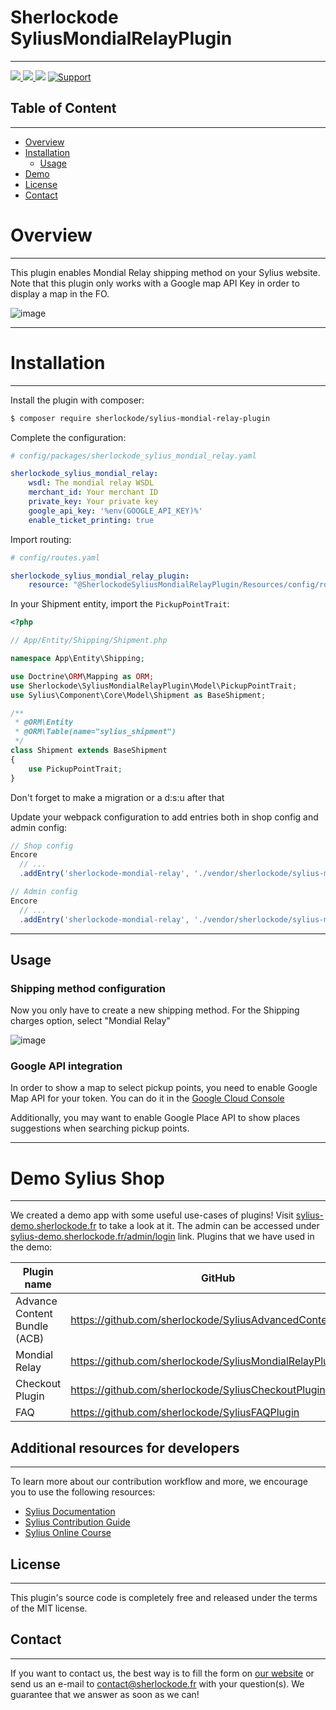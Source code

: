 # Sherlockode SyliusMondialRelayPlugin

----

[ ![](https://img.shields.io/packagist/l/sherlockode/sylius-mondial-relay-plugin) ](https://packagist.org/packages/sherlockode/sylius-mondial-relay-plugin "License")
[ ![](https://img.shields.io/packagist/v/sherlockode/sylius-mondial-relay-plugin) ](https://packagist.org/packages/sherlockode/sylius-mondial-relay-plugin "Version")
[ ![](https://poser.pugx.org/sherlockode/sylius-mondial-relay-plugin/downloads)](https://packagist.org/packages/sherlockode/sylius-mondial-relay-plugin "Total Downloads")
[ ![Support](https://img.shields.io/badge/support-contact%20author-blue])](https://www.sherlockode.fr/contactez-nous/?utm_source=github&utm_medium=referral&utm_campaign=plugins_mondial_relay)


## Table of Content

***

* [Overview](#overview)
* [Installation](#installation)
    * [Usage](#usage)
* [Demo](#demo-sylius-shop)
* [License](#license)
* [Contact](#contact)

# Overview

----
This plugin enables Mondial Relay shipping method on your Sylius website.
Note that this plugin only works with a Google map API Key in order to display a map in the FO.

![image](https://user-images.githubusercontent.com/12657400/222396640-ecdf3c1d-7532-4ee9-85d7-44bdf628936c.png)

----

# Installation

----
Install the plugin with composer:

```bash
$ composer require sherlockode/sylius-mondial-relay-plugin
```

Complete the configuration:

```yaml
# config/packages/sherlockode_sylius_mondial_relay.yaml

sherlockode_sylius_mondial_relay:
    wsdl: The mondial relay WSDL
    merchant_id: Your merchant ID
    private_key: Your private key
    google_api_key: '%env(GOOGLE_API_KEY)%'
    enable_ticket_printing: true
```

Import routing:

```yaml
# config/routes.yaml

sherlockode_sylius_mondial_relay_plugin:
    resource: "@SherlockodeSyliusMondialRelayPlugin/Resources/config/routing.xml"
```

In your Shipment entity, import the `PickupPointTrait`:

```php
<?php

// App/Entity/Shipping/Shipment.php

namespace App\Entity\Shipping;

use Doctrine\ORM\Mapping as ORM;
use Sherlockode\SyliusMondialRelayPlugin\Model\PickupPointTrait;
use Sylius\Component\Core\Model\Shipment as BaseShipment;

/**
 * @ORM\Entity
 * @ORM\Table(name="sylius_shipment")
 */
class Shipment extends BaseShipment
{
    use PickupPointTrait;
}
```

Don't forget to make a migration or a d:s:u after that

Update your webpack configuration to add entries both in shop config and admin config:
```js
// Shop config
Encore
  // ...
  .addEntry('sherlockode-mondial-relay', './vendor/sherlockode/sylius-mondial-relay-plugin/src/Resources/public/js/entry.js')

// Admin config
Encore
  // ...
  .addEntry('sherlockode-mondial-relay', './vendor/sherlockode/sylius-mondial-relay-plugin/src/Resources/public/js/admin.js')
```

----

## Usage

### Shipping method configuration

Now you only have to create a new shipping method.
For the Shipping charges option, select "Mondial Relay"

![image](https://user-images.githubusercontent.com/12657400/222396964-61c3871c-247b-454c-92f4-c1a8e3d13c42.png)

### Google API integration

In order to show a map to select pickup points, you need to enable Google Map API for your token.
You can do it in the [Google Cloud Console](https://console.cloud.google.com)

Additionally, you may want to enable Google Place API to show places suggestions when searching pickup points. 

----

# Demo Sylius Shop

---

We created a demo app with some useful use-cases of plugins!
Visit [sylius-demo.sherlockode.fr](https://sylius-demo.sherlockode.fr/) to take a look at it. The admin can be accessed under
[sylius-demo.sherlockode.fr/admin/login](https://sylius-demo.sherlockode.fr/admin/login) link.
Plugins that we have used in the demo:

| Plugin name                  | GitHub                                                     | Sylius' Store |
|------------------------------|------------------------------------------------------------|---------------|
| Advance Content Bundle (ACB) | https://github.com/sherlockode/SyliusAdvancedContentPlugin | -             |
| Mondial Relay                | https://github.com/sherlockode/SyliusMondialRelayPlugin    | -             |
| Checkout Plugin              | https://github.com/sherlockode/SyliusCheckoutPlugin        | -             |
| FAQ                          | https://github.com/sherlockode/SyliusFAQPlugin             | -             |

## Additional resources for developers

---
To learn more about our contribution workflow and more, we encourage you to use the following resources:
* [Sylius Documentation](https://docs.sylius.com/en/latest/)
* [Sylius Contribution Guide](https://docs.sylius.com/en/latest/contributing/)
* [Sylius Online Course](https://sylius.com/online-course/)

## License

---

This plugin's source code is completely free and released under the terms of the MIT license.

[//]: # (These are reference links used in the body of this note and get stripped out when the markdown processor does its job. There is no need to format nicely because it shouldn't be seen.)

## Contact

---
If you want to contact us, the best way is to fill the form on [our website](https://www.sherlockode.fr/contactez-nous/?utm_source=github&utm_medium=referral&utm_campaign=plugins_mondial_relay) or send us an e-mail to contact@sherlockode.fr with your question(s). We guarantee that we answer as soon as we can!
